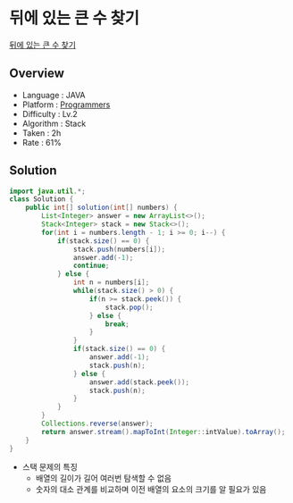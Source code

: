 # 뒤에 있는 큰 수 찾기

[뒤에 있는 큰 수 찾기](https://school.programmers.co.kr/learn/courses/30/lessons/154539#)

## Overview

- Language : JAVA
- Platform : [Programmers](https://school.programmers.co.kr/learn/challenges)
- Difficulty : Lv.2
- Algorithm : Stack
- Taken : 2h
- Rate : 61%

## Solution

```JAVA
import java.util.*;
class Solution {
    public int[] solution(int[] numbers) {
        List<Integer> answer = new ArrayList<>();
        Stack<Integer> stack = new Stack<>();
        for(int i = numbers.length - 1; i >= 0; i--) {
            if(stack.size() == 0) {
                stack.push(numbers[i]);
                answer.add(-1);
                continue;
            } else {
                int n = numbers[i];
                while(stack.size() > 0) {
                    if(n >= stack.peek()) {
                        stack.pop();
                    } else {
                        break;
                    }
                }
                if(stack.size() == 0) {
                    answer.add(-1);
                    stack.push(n);
                } else {
                    answer.add(stack.peek());
                    stack.push(n);
                }
            }
        }
        Collections.reverse(answer);
        return answer.stream().mapToInt(Integer::intValue).toArray();
    }
}
```

- 스택 문제의 특징
  - 배열의 길이가 길어 여러번 탐색할 수 없음
  - 숫자의 대소 관계를 비교하며 이전 배열의 요소의 크기를 알 필요가 있음
